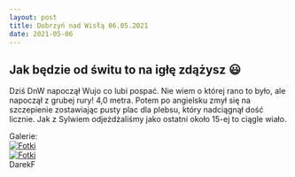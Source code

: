 ```yaml
---
layout: post
title: Dobrzyń nad Wisłą 06.05.2021
date: 2021-05-06
---
```


## Jak będzie od świtu to na igłę zdążysz :smiley:  

Dziś DnW napoczął Wujo co lubi pospać. Nie wiem o której rano to było, ale napoczął z grubej rury! 4,0 metra.
Potem po angielsku zmył się na szczepienie zostawiając pusty plac dla plebsu, który nadciągnął dość licznie.
Jak z Sylwiem odjeżdżaliśmy jako ostatni około 15-ej to ciągle wiało.

Galerie:  
[![Fotki](http://naspocie.pl/photorama/gallery/2021-05-06-Dobrzyn/pictures/przedSzczepieniem.jpg)](https://pl-pl.facebook.com/vistulasurf/photos/pcb.2144808765659447/2144807708992886/?type=3&theater)  
[![Fotki](http://naspocie.pl/photorama/gallery/2021-05-06-Dobrzyn/pictures/poSzczepieniu.jpg)](https://www.facebook.com/photo?fbid=3886354954753555&set=pcb.3886352828087101/?type=3&theater)  
DarekF